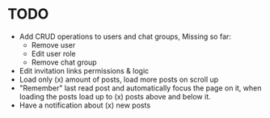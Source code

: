# TODO

- Add CRUD operations to users and chat groups, Missing so far:
  - Remove user
  - Edit user role
  - Remove chat group
- Edit invitation links permissions & logic
- Load only (x) amount of posts, load more posts on scroll up
- "Remember" last read post and automatically focus the page on it, when loading the posts load up to (x) posts above and below it.
- Have a notification about (x) new posts
